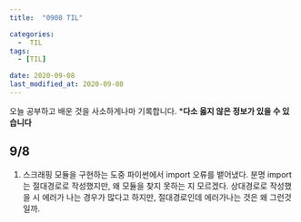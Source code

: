 ```yaml
---
title:  "0908 TIL" 

categories:
  -  TIL
tags:
  - [TIL]

date: 2020-09-08
last_modified_at: 2020-09-08
---
```


오늘 공부하고 배운 것을 사소하게나마 기록합니다. 
***다소 옳지 않은 정보가 있을 수 있습니다**

## 9/8

1. 스크래핑 모듈을 구현하는 도중 파이썬에서 import 오류를 뱉어냈다. 분명 import 는 절대경로로 작성했지만, 왜 모듈을 찾지 못하는 지 모르겠다. 상대경로로 작성했을 시 에러가 나는 경우가 많다고 하지만, 절대경로인데 에러가나는 것은 왜 그런것일까.